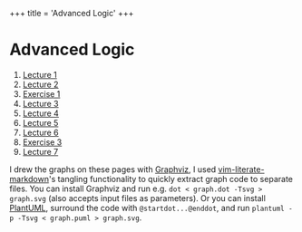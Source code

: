 +++
title = 'Advanced Logic'
+++
# Advanced Logic
1. [Lecture 1](lecture-1/)
2. [Lecture 2](lecture-2/)
3. [Exercise 1](exercise-1/)
4. [Lecture 3](lecture-3/)
5. [Lecture 4](lecture-4/)
6. [Lecture 5](lecture-5/)
7. [Lecture 6](lecture-6/)
8. [Exercise 3](exercise-3/)
9. [Lecture 7](lecture-7/)

I drew the graphs on these pages with [Graphviz](https://graphviz.org/), I used [vim-literate-markdown](https://github.com/thezeroalpha/vim-literate-markdown)'s tangling functionality to quickly extract graph code to separate files.
You can install Graphviz and run e.g. `dot < graph.dot -Tsvg > graph.svg` (also accepts input files as parameters).
Or you can install [PlantUML](https://plantuml.com/), surround the code with `@startdot...@enddot`, and run `plantuml -p -Tsvg < graph.puml > graph.svg`.
